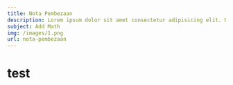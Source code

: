 ```yaml
---
title: Nota Pembezaan
description: Lorem ipsum dolor sit amet consectetur adipisicing elit. Mollitia laudantium necessitatibus labore.
subject: Add Math
img: /images/1.png
url: nota-pembezaan
---
```


# test